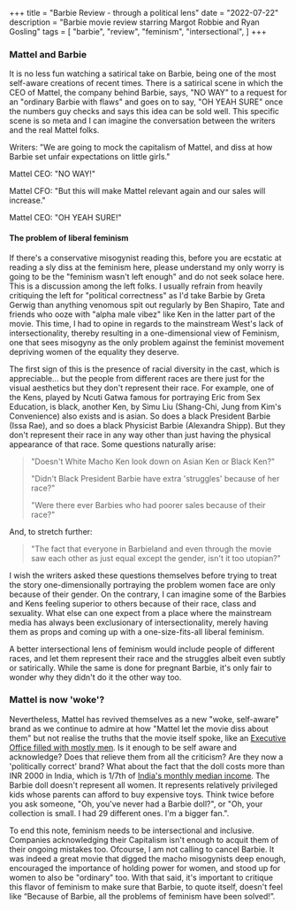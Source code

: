 +++
title = "Barbie Review - through a political lens"
date = "2022-07-22"
description = "Barbie movie review starring Margot Robbie and Ryan Gosling"
tags = [
    "barbie",
    "review",
    "feminism",
    "intersectional",
]
+++

### Mattel and Barbie

It is no less fun watching a satirical take on Barbie, being one of the most self-aware creations of recent times. There is a satirical scene in which the CEO of Mattel, the company behind Barbie, says, "NO WAY" to a request for an "ordinary Barbie with flaws" and goes on to say, "OH YEAH SURE" once the numbers guy checks and says this idea can be sold well. This specific scene is so meta and I can imagine the conversation between the writers and the real Mattel folks.

Writers: "We are going to mock the capitalism of Mattel, and diss at how Barbie set unfair expectations on little girls."

Mattel CEO: "NO WAY!"

Mattel CFO: "But this will make Mattel relevant again and our sales will increase."

Mattel CEO: "OH YEAH SURE!"

#### The problem of liberal feminism

If there's a conservative misogynist reading this, before you are ecstatic at reading a sly diss at the feminism here, please understand my only worry is going to be the "feminism wasn't left enough" and do not seek solace here. This is a discussion among the left folks. I usually refrain from heavily critiquing the left for "political correctness" as I'd take Barbie by Greta Gerwig than anything venomous spit out regularly by Ben Shapiro, Tate and friends who ooze with "alpha male vibez" like Ken in the latter part of the movie. This time, I had to opine in regards to the mainstream West's lack of intersectionality, thereby resulting in a one-dimensional view of Feminism, one that sees misogyny as the only problem against the feminist movement depriving women of the equality they deserve.

The first sign of this is the presence of racial diversity in the cast, which is appreciable... but the people from different races are there just for the visual aesthetics but they don't represent their race. For example, one of the Kens, played by Ncuti Gatwa famous for portraying Eric from Sex Education, is black, another Ken, by Simu Liu (Shang-Chi, Jung from Kim's Convenience) also exists and is asian. So does a black President Barbie (Issa Rae), and so does a black Physicist Barbie (Alexandra Shipp). But they don't represent their race in any way other than just having the physical appearance of that race. Some questions naturally arise:

> "Doesn't White Macho Ken look down on Asian Ken or Black Ken?"
>
> "Didn't Black President Barbie have extra 'struggles' because of her race?"
>
> "Were there ever Barbies who had poorer sales because of their race?"
>
And, to stretch further:
> "The fact that everyone in Barbieland and even through the movie saw each other as just equal except the gender, isn't it too utopian?"

I wish the writers asked these questions themselves before trying to treat the story one-dimensionally portraying the problem women face are only because of their gender. On the contrary, I can imagine some of the Barbies and Kens feeling superior to others because of their race, class and sexuality. What else can one expect from a place where the mainstream media has always been exclusionary of intersectionality, merely having them as props and coming up with a one-size-fits-all liberal feminism.

A better intersectional lens of feminism would include people of different races, and let them represent their race and the struggles albeit even subtly or satirically. While the same is done for pregnant Barbie, it's only fair to wonder why they didn't do it the other way too.

### Mattel is now 'woke'?

Nevertheless, Mattel has revived themselves as a new "woke, self-aware" brand as we continue to admire at how "Mattel let the movie diss about them" but not realise the truths that the movie itself spoke, like an [Executive Office filled with mostly men](https://corporate.mattel.com/investors/corporate-governance/executive-officers). Is it enough to be self aware and acknowledge? Does that relieve them from all the criticism? Are they now a 'politically correct' brand? What about the fact that the doll costs more than INR 2000 in India, which is 1/7th of [India's monthly median income](https://www.mospi.gov.in/sites/default/files/press_release/PressNoteNAD_28feb23final.pdf). The Barbie doll doesn't represent all women. It represents relatively privileged kids whose parents can afford to buy expensive toys. Think twice before you ask someone, "Oh, you've never had a Barbie doll?", or "Oh, your collection is small. I had 29 different ones. I'm a bigger fan.".

To end this note, feminism needs to be intersectional and inclusive. Companies acknowledging their Capitalism isn't enough to acquit them of their ongoing mistakes too. Ofcourse, I am not calling to cancel Barbie. It was indeed a great movie that digged the macho misogynists deep enough, encouraged the importance of holding power for women, and stood up for women to also be "ordinary" too. With that said, it's important to critique this flavor of feminism to make sure that Barbie, to quote itself, doesn't feel like “Because of Barbie, all the problems of feminism have been solved!”.


